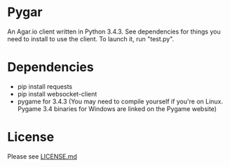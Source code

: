 # Pygar
An Agar.io client written in Python 3.4.3. See dependencies for things you need to install to use the client. To launch it, run "test.py".

# Dependencies
- pip install requests
- pip install websocket-client
- pygame for 3.4.3 (You may need to compile yourself if you're on Linux. Pygame 3.4 binaries for Windows are linked on the Pygame website)

# License
Please see 
[LICENSE.md](https://github.com/Raeon/pygar/blob/master/LICENSE.md)

